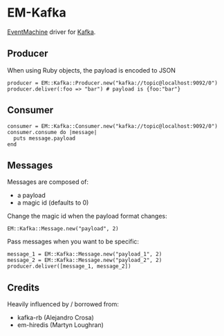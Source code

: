 # EM-Kafka

[EventMachine](https://github.com/eventmachine/eventmachine) driver for [Kafka](http://incubator.apache.org/kafka/index.html).

## Producer

When using Ruby objects, the payload is encoded to JSON

    producer = EM::Kafka::Producer.new("kafka://topic@localhost:9092/0")
    producer.deliver(:foo => "bar") # payload is {foo:"bar"}

## Consumer

    consumer = EM::Kafka::Consumer.new("kafka://topic@localhost:9092/0")
    consumer.consume do |message|
      puts message.payload
    end    

## Messages

Messages are composed of:

* a payload
* a magic id (defaults to 0)

Change the magic id when the payload format changes:

    EM::Kafka::Message.new("payload", 2)
    
Pass messages when you want to be specific:

    message_1 = EM::Kafka::Message.new("payload_1", 2)
    message_2 = EM::Kafka::Message.new("payload_2", 2)
    producer.deliver([message_1, message_2])
  
    
## Credits

Heavily influenced by / borrowed from:

* kafka-rb (Alejandro Crosa)
* em-hiredis (Martyn Loughran)
